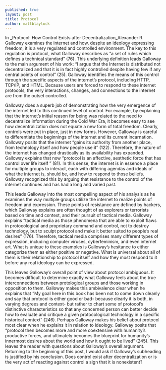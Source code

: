 ```yaml
---
published: true
layout: post
title: Protocol
author: mattblaylock
---
```


In _Protocol: How Control Exists after Decentralization_Alexander R. Galloway examines the internet and how, despite an ideology expressing freedom, it is a very regulated and controlled environment.  The key to this regulation is protocol, what Galloway describes as “a set of rules
which defines a technical standard” (76).  This underlying definition leads Galloway to the main argument of his work:  “I argue that the Internet is distributed not decentralized and that it is in fact highly controlled despite having few if any central points of control” (25).  Galloway identifies the means of this control through the specific aspects of the internet’s protocol, including HTTP, TCP/IP, and HTML.  Because users are forced to respond to these internet protocols, the very interactions, changes, and connections to the internet are from the outset controlled.

Galloway does a superb job of demonstrating how the very emergence of the internet led to this continued level of control.  For example, by explaining that the internet’s initial reason for being was related to the need to decentralize information during the Cold War Era, it becomes easy to see how decentralization does not equate a new form of total freedom.  Clearly, controls were put in place, just in new forms.  However, Galloway is careful to differentiate the beginnings of the internet and its current incarnation.  Galloway posits that the internet “gains its authority from another place, from technology itself and how people use it” (122).  Therefore, the nature of the internet has changed drastically as its availability has expanded.  Galloway explains that now “protocol is an affective, aesthetic force that has control over life itself ” (81).   In this sense, the internet is in essence a place for multiple groups to interact, each with differing agendas and ideals of what the internet is, should be, and how to respond to those beliefs.  Galloway recognized this by arguing that resistance to the control of the internet continues and has had a long and varied past.

This leads Galloway into the most compelling aspect of his analysis as he examines the way multiple groups utilize the internet to realize points of freedom and expression.  These points of resistance are defined by hackers, which Galloway explains are often thought of as explorers or terrorists based on time and context, and their pursuit of tactical media.  Galloway explains “tactical media as those phenomena that are able to exploit flaws in protocological and proprietary command and control, not to destroy technology, but to sculpt protocol and make it better suited to people’s real desires” (176).  Therefore, tactical media comprises many different types of expression, including computer viruses, cyberfeminism, and even internet art.  What is unique to these examples is Galloway’s hesitance to either categorize them as either positive or negative.  What is universal about all of them is their relationship to protocol itself and how they most respond to it before any real ideology can be expressed.  

This leaves Galloway’s overall point of view about protocol ambiguous.  It becomes difficult to determine exactly what Galloway feels about the true interconnections between protological groups and those working in opposition to them.  Galloway makes this ambivalence clear when he explains that “My goal here in this book has been not to come down cleanly and say that protocol is either good or bad- because clearly it is both, in varying degrees and context- but rather to chart some of protocol’s distinctive characteristics so that any concerned person can better decide how to evaluate and critique a given protocological technology in a specific historical context” (246).  Perhaps Galloway makes his belief about protocol most clear when he explains it in relation to ideology.  Galloway posits that “protocol then becomes more and more coextensive with humanity’s productive forces, and ultimately becomes the blueprint for humanity’s innermost desires about the world and how it ought to be lived” (245).  This leaves the reader with questions about Galloway’s overall argument.  Returning to the beginning of this post, I would ask if Galloway’s subheading is justified by his conclusion.  Does control exist after decentralization or is the very act of reacting against control a sign that it is nonexistent?
